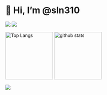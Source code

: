 <h1 align="left">👋 Hi, I’m @sln310</h1>


<!---
sln310/sln310 is a ✨ special ✨ repository because its `README.md` (this file) appears on your GitHub profile.
You can click the Preview link to take a look at your changes.
--->

![](http://github-profile-summary-cards.vercel.app/api/cards/profile-details?username=sln310&theme=gruvbox)
![](http://github-profile-summary-cards.vercel.app/api/cards/profile-details?username=sln310&theme=onedark)


<!--- Status & lamguage --->
<p align="left"> 
<!-- <a href="https://github.com/anuraghazra/github-readme-stats"> -->
  <img alt="Top Langs" height="150px" src="https://github-readme-stats.vercel.app/api/top-langs/?username=sln310&layout=compact&show_icons=true&theme=gruvbox" />
  <img alt="github stats" height="150px" src="https://github-readme-stats.vercel.app/api?username=sln310&theme=onedark&show_icons=ture" /> 
</p>
  

<!-- [![trophy](https://github-profile-trophy.vercel.app/?username=sln310&theme=onedark&column=7
)](https://github.com/ryo-ma/github-profile-trophy) -->

![](http://github-profile-summary-cards.vercel.app/api/cards/stats?username=sln310&theme=gruvbox)
